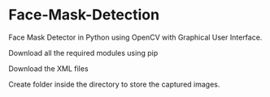 # Face-Mask-Detection
Face Mask Detector in Python using OpenCV with Graphical User Interface.

Download all the required modules using pip

Download the XML files

Create  folder inside the directory to store the captured images.
